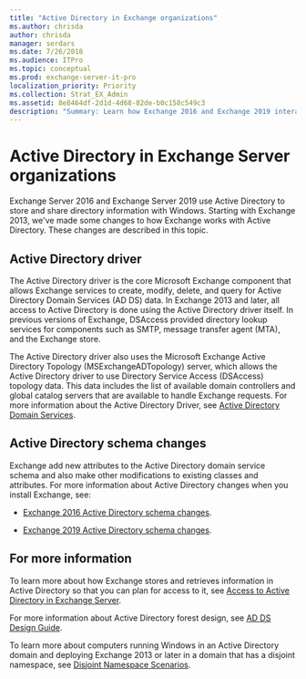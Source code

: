 ```yaml
---
title: "Active Directory in Exchange organizations"
ms.author: chrisda
author: chrisda
manager: serdars
ms.date: 7/26/2018
ms.audience: ITPro
ms.topic: conceptual
ms.prod: exchange-server-it-pro
localization_priority: Priority
ms.collection: Strat_EX_Admin
ms.assetid: 8e8464df-2d1d-4d68-82de-b0c158c549c3
description: "Summary: Learn how Exchange 2016 and Exchange 2019 interact with Active Directory."
---
```


# Active Directory in Exchange Server organizations

Exchange Server 2016 and Exchange Server 2019 use Active Directory to store and share directory information with Windows. Starting with Exchange 2013, we've made some changes to how Exchange works with Active Directory. These changes are described in this topic.
  
## Active Directory driver

The Active Directory driver is the core Microsoft Exchange component that allows Exchange services to create, modify, delete, and query for Active Directory Domain Services (AD DS) data. In Exchange 2013 and later, all access to Active Directory is done using the Active Directory driver itself. In previous versions of Exchange, DSAccess provided directory lookup services for components such as SMTP, message transfer agent (MTA), and the Exchange store.
  
The Active Directory driver also uses the Microsoft Exchange Active Directory Topology (MSExchangeADTopology) server, which allows the Active Directory driver to use Directory Service Access (DSAccess) topology data. This data includes the list of available domain controllers and global catalog servers that are available to handle Exchange requests. For more information about the Active Directory Driver, see [Active Directory Domain Services](https://go.microsoft.com/fwlink/p/?linkid=110942).
  
## Active Directory schema changes

Exchange add new attributes to the Active Directory domain service schema and also make other modifications to existing classes and attributes. For more information about Active Directory changes when you install Exchange, see:

- [Exchange 2016 Active Directory schema changes](ad-schema-changes.md).

- [Exchange 2019 Active Directory schema changes](ad-schema-changes-2019.md).
  
## For more information

To learn more about how Exchange stores and retrieves information in Active Directory so that you can plan for access to it, see [Access to Active Directory in Exchange Server](ad-access.md).
  
For more information about Active Directory forest design, see [AD DS Design Guide](https://go.microsoft.com/fwlink/p/?LinkId=264957).
  
To learn more about computers running Windows in an Active Directory domain and deploying Exchange 2013 or later in a domain that has a disjoint namespace, see [Disjoint Namespace Scenarios](https://technet.microsoft.com/library/bb676377(v=exchg.150).aspx).
